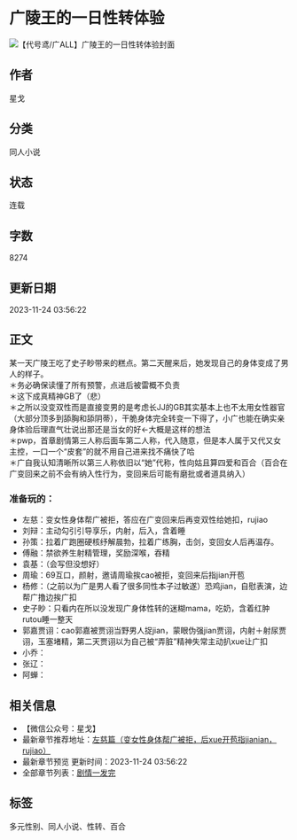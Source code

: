 # 广陵王的一日性转体验

![【代号鸢/广ALL】广陵王的一日性转体验封面](http://m.qiangshen56.com/files/article/image/117/117033/117033s.jpg)

## 作者
星戈

## 分类
同人小说

## 状态
连载

## 字数
8274

## 更新日期
2023-11-24 03:56:22

## 正文
某一天广陵王吃了史子眇带来的糕点。第二天醒来后，她发现自己的身体变成了男人的样子。  
＊务必确保读懂了所有预警，点进后被雷概不负责  
＊这下成真精神GB了（悲）  
＊之所以没变双性而是直接变男的是考虑长JJ的GB其实基本上也不太用女性器官（大部分顶多到舔胸和舔阴蒂），干脆身体完全转变一下得了，小广也能在确实亲身体验后理直气壮说出那还是当女的好←大概是这样的想法  
＊pwp，首章剧情第三人称后面车第二人称，代入随意，但是本人属于又代又女主控，一口一个“皮套”的就不用自己进来找不痛快了哈  
＊广自我认知清晰所以第三人称依旧以“她”代称，性向姑且算四爱和百合（百合在广变回来之前不会有纳入性行为，变回来后可能有磨批或者道具纳入）  

### 准备玩的：
- 左慈：变女性身体帮广被拒，答应在广变回来后再变双性给她扣，rujiao 
- 刘辩：主动勾引引导享乐，内射，后入，含着睡 
- 孙策：拉着广跑圈硬核纾解晨勃，拉着广练胸，击剑，变回女人后再温存。 
- 傅融：禁欲养生射精管理，奖励深喉，吞精 
- 袁基：（会写但没想好） 
- 周瑜：69互口，颜射，邀请周瑜挨cao被拒，变回来后指jian开苞 
- 杨修：（之前以为广是男人看了很多同性本子过敏遂）恐鸡jian，自慰表演，边帮广撸边挨广扣 
- 史子眇：只看内在所以没发现广身体性转的迷糊mama，吃奶，含着红肿rutou睡一整天 
- 郭嘉贾诩：cao郭嘉被贾诩当野男人捉jian，蒙眼伪强jian贾诩，内射＋射尿贾诩，玉塞堵精，第二天贾诩以为自己被“弄脏”精神失常主动扒xue让广扣 
- 小乔： 
- 张辽： 
- 阿蝉： 

## 相关信息
- 【微信公众号：星戈】  
- 最新章节推荐地址：[左慈篇（变女性身体帮广被拒，后xue开苞指jianian，rujiao）](http://m.qiangshen56.com/baqishuku/117033/111340.html)  
- 最新章节预览 更新时间：2023-11-24 03:56:22  
- 全部章节列表：[剧情一发完](http://m.qiangshen56.com/baqishuku/117033/111150.html)  

## 标签
多元性别、同人小说、性转、百合
